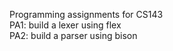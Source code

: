 Programming assignments for CS143<br />
PA1: build a lexer using flex<br />
PA2: build a parser using bison<br />
